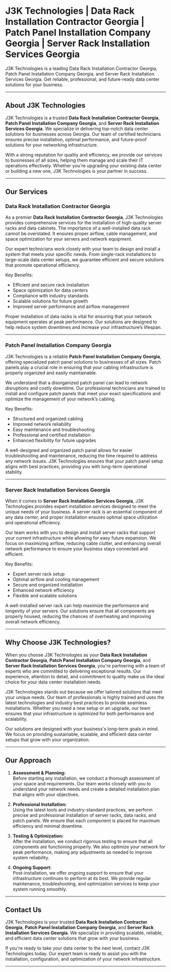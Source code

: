 

# J3K Technologies | Data Rack Installation Contractor Georgia | Patch Panel Installation Company Georgia | Server Rack Installation Services Georgia
 
J3K Technologies is a leading Data Rack Installation Contractor Georgia, Patch Panel Installation Company Georgia, and Server Rack Installation Services Georgia. Get reliable, professional, and future-ready data center solutions for your business.

---

## About J3K Technologies

J3K Technologies is a trusted **Data Rack Installation Contractor Georgia**, **Patch Panel Installation Company Georgia**, and **Server Rack Installation Services Georgia**. We specialize in delivering top-notch data center solutions for businesses across Georgia. Our team of certified technicians ensures precise installation, optimal performance, and future-proof solutions for your networking infrastructure.

With a strong reputation for quality and efficiency, we provide our services to businesses of all sizes, helping them manage and scale their IT operations effectively. Whether you're upgrading your existing data center or building a new one, J3K Technologies is your partner in success.

---

## Our Services

### Data Rack Installation Contractor Georgia

As a premier **Data Rack Installation Contractor Georgia**, J3K Technologies provides comprehensive services for the installation of high-quality server racks and data cabinets. The importance of a well-installed data rack cannot be overstated. It ensures proper airflow, cable management, and space optimization for your servers and network equipment.

Our expert technicians work closely with your team to design and install a system that meets your specific needs. From single-rack installations to large-scale data center setups, we guarantee efficient and secure solutions that promote operational efficiency.

Key Benefits:  
- Efficient and secure rack installation  
- Space optimization for data centers  
- Compliance with industry standards  
- Scalable solutions for future growth  
- Improved server performance and airflow management

Proper installation of data racks is vital for ensuring that your network equipment operates at peak performance. Our solutions are designed to help reduce system downtimes and increase your infrastructure’s lifespan.  

---

### Patch Panel Installation Company Georgia

J3K Technologies is a reliable **Patch Panel Installation Company Georgia**, offering specialized patch panel solutions to businesses of all sizes. Patch panels play a crucial role in ensuring that your cabling infrastructure is properly organized and easily maintainable.

We understand that a disorganized patch panel can lead to network disruptions and costly downtime. Our professional technicians are trained to install and configure patch panels that meet your exact specifications and optimize the management of your network’s cabling.

Key Benefits:  
- Structured and organized cabling  
- Improved network reliability  
- Easy maintenance and troubleshooting  
- Professional and certified installation  
- Enhanced flexibility for future upgrades  

A well-designed and organized patch panel allows for easier troubleshooting and maintenance, reducing the time required to address any network issues. J3K Technologies ensures that your patch panel setup aligns with best practices, providing you with long-term operational stability.

---

### Server Rack Installation Services Georgia

When it comes to **Server Rack Installation Services Georgia**, J3K Technologies provides expert installation services designed to meet the unique needs of your business. A server rack is an essential component of any data center, and proper installation ensures optimal space utilization and operational efficiency.

Our team works with you to design and install server racks that support your current infrastructure while allowing for easy future expansion. We focus on maximizing airflow, reducing cable clutter, and enhancing overall network performance to ensure your business stays connected and efficient.

Key Benefits:  
- Expert server rack setup  
- Optimal airflow and cooling management  
- Secure and organized installation  
- Enhanced network efficiency  
- Flexible and scalable solutions

A well-installed server rack can help maximize the performance and longevity of your servers. Our solutions ensure that all components are properly housed, reducing the chances of overheating and improving overall network efficiency.

---

## Why Choose J3K Technologies?

When you choose J3K Technologies as your **Data Rack Installation Contractor Georgia**, **Patch Panel Installation Company Georgia**, and **Server Rack Installation Services Georgia**, you're partnering with a team of experts who are committed to delivering exceptional results. Our experience, attention to detail, and commitment to quality make us the ideal choice for your data center installation needs.

J3K Technologies stands out because we offer tailored solutions that meet your unique needs. Our team of professionals is highly trained and uses the latest technologies and industry best practices to provide seamless installations. Whether you need a new setup or an upgrade, our team ensures that your infrastructure is optimized for both performance and scalability.

Our solutions are designed with your business's long-term goals in mind. We focus on providing sustainable, scalable, and efficient data center setups that grow with your organization.

---

## Our Approach

1. **Assessment & Planning:**  
   Before starting any installation, we conduct a thorough assessment of your space and requirements. Our team works closely with you to understand your network needs and create a detailed installation plan that aligns with your objectives.

2. **Professional Installation:**  
   Using the latest tools and industry-standard practices, we perform precise and professional installation of server racks, data racks, and patch panels. We ensure that each component is placed for maximum efficiency and minimal downtime.

3. **Testing & Optimization:**  
   After the installation, we conduct rigorous testing to ensure that all components are functioning properly. We also optimize your network for peak performance, making any adjustments as needed to improve system reliability.

4. **Ongoing Support:**  
   Post-installation, we offer ongoing support to ensure that your infrastructure continues to perform at its best. We provide regular maintenance, troubleshooting, and optimization services to keep your system running smoothly.

---

## Contact Us

J3K Technologies is your trusted **Data Rack Installation Contractor Georgia**, **Patch Panel Installation Company Georgia**, and **Server Rack Installation Services Georgia**. We specialize in providing scalable, reliable, and efficient data center solutions that grow with your business.

If you're ready to take your data center to the next level, contact J3K Technologies today. Our expert team is ready to assist you with the installation, configuration, and optimization of your network infrastructure.

---

